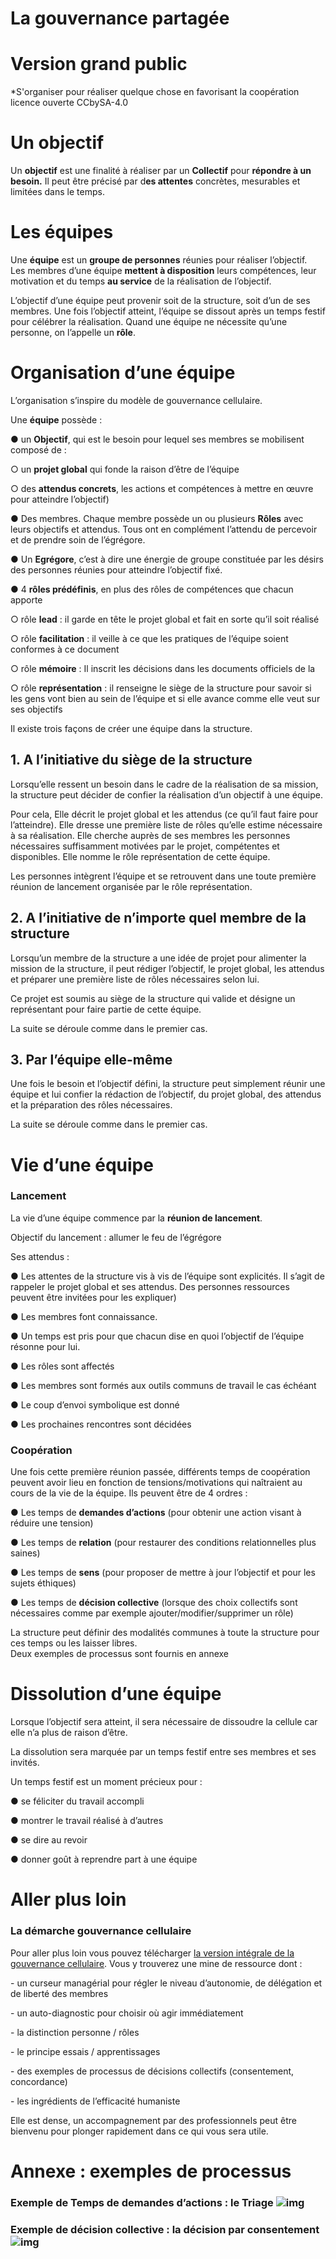 # La gouvernance partagée 
# Version grand public 
*S'organiser pour réaliser quelque chose en favorisant la coopération
licence ouverte CCbySA-4.0

# Un objectif 

Un **objectif** est une finalité à réaliser par un **Collectif** pour **répondre à un besoin.** Il peut être précisé par d**es attentes** concrètes, mesurables et limitées dans le temps.

# Les équipes

Une **équipe** est un **groupe de personnes** réunies pour réaliser l’objectif.     
 Les membres d’une équipe **mettent à disposition** leurs compétences, leur motivation et du temps **au service** de la réalisation de l’objectif.      

L’objectif d’une équipe peut provenir soit de la structure, soit d’un de ses membres. 
 Une fois l’objectif atteint, l’équipe se dissout après un temps festif pour célébrer la réalisation. Quand une équipe ne nécessite qu’une personne, on l’appelle un **rôle**.

# Organisation d’une équipe

 L’organisation s’inspire du modèle de gouvernance cellulaire. 

 Une **équipe** possède :

●   un **Objectif**, qui est le besoin pour lequel ses membres se mobilisent composé de :

○   un **projet global** qui fonde la raison d’être de l’équipe

○   des **attendus concrets**, les actions et compétences à mettre en œuvre pour atteindre l’objectif)

●   Des membres. Chaque membre possède un ou plusieurs **Rôles** avec leurs objectifs et attendus. Tous ont en complément l’attendu de percevoir et de prendre soin de l’égrégore.

●   Un **Egrégore**, c’est à dire une énergie de groupe constituée par les désirs des personnes réunies pour atteindre l’objectif fixé.

●   4 **rôles prédéfinis**, en plus des rôles de compétences que chacun apporte

○   rôle **lead** : il garde en tête le projet global et fait en sorte qu’il soit réalisé

○   rôle **facilitation** : il veille à ce que les pratiques de l’équipe soient conformes à ce document

○   rôle **mémoire** : Il inscrit les décisions dans les documents officiels de la 

○   rôle  **représentation** : il renseigne le siège de la structure pour savoir si les gens vont bien au sein de l’équipe et si elle avance comme elle veut sur ses objectifs

Il existe trois façons de créer une équipe dans la structure.

## 1.  A l’initiative du siège de la structure

Lorsqu’elle ressent un besoin dans le cadre de la réalisation de sa mission, la structure peut décider de confier la réalisation d’un objectif à une équipe.

Pour cela, 
 Elle décrit le projet global et les attendus (ce qu’il faut faire pour l’atteindre). 
 Elle dresse une première liste de rôles qu’elle estime nécessaire à sa réalisation.
 Elle cherche auprès de ses membres les personnes nécessaires suffisamment motivées par le projet, compétentes et disponibles.
 Elle nomme le rôle représentation de cette équipe.

Les personnes intègrent l’équipe et se retrouvent dans une toute première réunion de lancement organisée par le rôle représentation. 

## 2.  A l’initiative de n’importe quel membre de la structure

Lorsqu’un membre de la structure a une idée de projet pour alimenter la mission de la structure, il peut rédiger l’objectif, le projet global, les attendus et préparer une première liste de rôles nécessaires selon lui.

Ce projet est soumis au siège de la structure qui valide et désigne un représentant pour faire partie de cette équipe.

La suite se déroule comme dans le premier cas.

## 3.  Par l’équipe elle-même 

Une fois le besoin et l’objectif défini, la structure peut simplement réunir une équipe et lui confier la rédaction de l’objectif, du projet global, des attendus et la préparation des rôles nécessaires.

La suite se déroule comme dans le premier cas.

# Vie d’une équipe

### Lancement

La vie d’une équipe commence par la **réunion de lancement**.

 Objectif du lancement : allumer le feu de l’égrégore

Ses attendus : 

●   Les attentes de la structure vis à vis de l’équipe sont explicités. Il s’agit de rappeler le projet global et ses attendus. Des personnes ressources peuvent être invitées pour les expliquer)

●   Les membres font connaissance.

●   Un temps est pris pour que chacun dise en quoi l’objectif de l’équipe résonne pour lui.

●   Les rôles sont affectés

●   Les membres sont formés aux outils communs de travail le cas échéant

●   Le coup d’envoi symbolique est donné

●   Les prochaines rencontres sont décidées 

### Coopération 

Une fois cette première réunion passée, différents temps de coopération peuvent avoir lieu en fonction de tensions/motivations qui naîtraient au cours de la vie de la équipe. 
 Ils peuvent être de 4 ordres :

●   Les temps de **demandes d’actions** (pour obtenir une action visant à réduire une tension)

●   Les temps de **relation** (pour restaurer des conditions relationnelles plus saines)

●   Les temps de **sens** (pour proposer de mettre à jour l’objectif et pour les sujets éthiques)

●   Les temps de **décision collective** (lorsque des choix collectifs sont nécessaires comme par exemple ajouter/modifier/supprimer un rôle)

 La structure peut définir des modalités communes à toute la structure pour ces temps ou les laisser libres.       
 Deux exemples de processus sont fournis en annexe 

# Dissolution d’une équipe 

Lorsque l’objectif sera atteint, il sera nécessaire de dissoudre la cellule car elle n’a plus de raison d’être.

La dissolution sera marquée par un temps festif entre ses membres et ses invités.

 Un temps festif est un moment précieux pour :

●   se féliciter du travail accompli

●   montrer le travail réalisé à d’autres

●   se dire au revoir

●   donner goût à reprendre part à une équipe

 

# Aller plus loin 

### La démarche gouvernance cellulaire 

Pour aller plus loin vous pouvez télécharger [la version intégrale de la gouvernance cellulaire](https://cellulargovernance.org/wp-content/uploads/constitution-Cellular-Governance-diapos.pdf). Vous y trouverez une mine de ressource dont : 

 

\-    un curseur managérial pour régler le niveau d’autonomie, de délégation et de liberté des membres 

\-    un auto-diagnostic pour choisir où agir immédiatement 

\-    la distinction personne / rôles

\-    le principe essais / apprentissages

\-    des exemples de processus de décisions collectifs (consentement, concordance)

\-    les ingrédients de l’efficacité humaniste

 

Elle est dense, un accompagnement par des professionnels peut être bienvenu pour plonger rapidement dans ce qui vous sera utile. 

 



 

# Annexe : exemples de processus 

 

### Exemple de Temps de demandes d’actions : le Triage    ![img](file:///C:/Users/allia/AppData/Local/Temp/msohtmlclip1/01/clip_image002.gif)

###  Exemple de décision collective : la décision par consentement ![img](file:///C:/Users/allia/AppData/Local/Temp/msohtmlclip1/01/clip_image004.gif)

 
